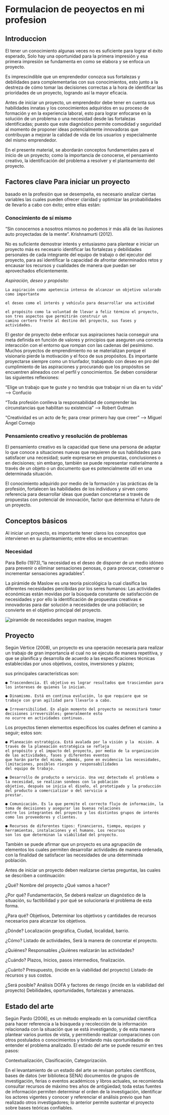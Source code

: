 # Formulacion de peoyectos en mi profesion

## Introduccion

El tener un conocimiento algunas veces no es suficiente para lograr el éxito esperado, Solo hay una oportunidad para la
primera impresión y esa primera impresión se fundamenta en como se elabora y se enfoca un proyecto.

Es imprescindible que un emprendedor conozca sus fortalezas y debilidades para complementarlas con sus conocimientos, esto
junto a la destreza de cómo tomar las decisiones correctas a la hora de identificar las prioridades de un proyecto, logrando
así la mayor eficacia.

Antes de iniciar un proyecto, un emprendedor debe tener en cuenta sus habilidades innatas y los conocimientos adquiridos
en su proceso de formación y en la experiencia laboral, esto para lograr enfocarse en la solución de un problema o una
necesidad desde las fortalezas identificadas; puesto que este diagnóstico permite comodidad y seguridad al momento de
proponer ideas potencialmente innovadoras que contribuyan a mejorar la calidad de vida de los usuarios y especialmente del
mismo emprendedor.

En el presente material, se abordarán conceptos fundamentales para el inicio de un proyecto; como la importancia de conocerse,
el pensamiento creativo, la identificación del problema a resolver y el planteamiento del proyecto.

## Factores clave Para iniciar un proyecto

basado en la profesión que se desempeña, es necesario analizar ciertas variables las cuales pueden ofrecer claridad y
optimizar las probabilidades de llevarlo a cabo con éxito; entre ellas están:

### Conocimiento de sí mismo

“Sin conocernos a nosotros mismos no podemos ir más allá de las ilusiones auto proyectadas de la mente”. Krishnamurti (2012).

No es suficiente demostrar interés y entusiasmo para plantear e iniciar un proyecto más es necesario identificar las
fortalezas y debilidades personales de cada integrante del equipo de trabajo o del ejecutor del proyecto, para así identificar
la capacidad de afrontar determinados retos y encausar los recursos y cualidades de manera que puedan ser aprovechados
eficientemente.

*Aspiración, deseo y propósito:*

    La aspiración como apetencia intensa de alcanzar un objetivo valorado como importante

    el deseo como el interés y vehículo para desarrollar una actividad

    el propósito como la voluntad de llevar a feliz término el proyecto, son tres aspectos que permitirán construir un
    camino certero frente al destino del proyecto, sus fases y actividades.

El gestor de proyecto debe enfocar sus aspiraciones hacia conseguir una meta definida en función de valores y principios que
aseguren una correcta interacción con el entorno que rompan con las cadenas del pesimismo. Muchos proyectos de emprendimiento
no se materializan porque el visionario pierde la motivación y el foco de sus propósitos. Es importante proyectarse siempre
como un triunfador, trabajando con deseo en pro del cumplimiento de las aspiraciones y procurando que los propósitos se encuentren
alineados con el perfil y conocimientos. Se deben considerar las siguientes reflexiones:

“Elige un trabajo que te guste y no tendrás que trabajar ni un día en tu vida” --> Confucio

“Toda profesión conlleva la responsabilidad de comprender las circunstancias que habilitan su existencia” --> Robert Gutman

“Creatividad es un acto de fe; para crear primero hay que creer” --> Miguel Ángel Cornejo

### Pensamiento creativo y resolución de problemas

El pensamiento creativo es la capacidad que tiene una persona de adaptar lo que conoce a situaciones nuevas que requieren de sus
habilidades para satisfacer una necesidad; suele expresarse en propuestas, conclusiones o en decisiones; sin embargo, también se
puede representar materialmente a través de un objeto o un documento que es potencialmente útil en una determinada situación.

El conocimiento adquirido por medio de la formación y las prácticas de la profesión, fortalecen las habilidades de los individuos y
sirven como referencia para desarrollar ideas que puedan concretarse a través de propuestas con potencial de innovación, factor que
determina el futuro de un proyecto.

## Conceptos básicos

Al iniciar un proyecto, es importante tener claros los conceptos que intervienen en su planteamiento; entre ellos se encuentran:

### Necesidad

Para Bello (1973),“la necesidad es el deseo de disponer de un medio idóneo para prevenir o eliminar sensaciones penosas, o
para provocar, conservar o incrementar sensaciones agradables”.

La pirámide de Maslow es una teoría psicológica la cual clasifica las diferentes necesidades percibidas por los seres humanos:
Las actividades económicas están movidas por la búsqueda constante de satisfacción de necesidades y por ello la identificación
de propuestas creativas e innovadoras para dar solución a necesidades de una población; se convierte en el objetivo principal
del proyecto.

![piramide de necesidades segun maslow, imagen](image.png)

## Proyecto

Según Vértice (2008), un proyecto es una operación necesaria para realizar un trabajo de gran importancia el cual no se
ejecuta de manera repetitiva, y que se planifica y desarrolla de acuerdo a las especificaciones técnicas establecidas por
unos objetivos, costos, inversiones y plazos;

sus principales características son:

    ● Trascendencia. El objetivo es lograr resultados que trasciendan para los intereses de quienes lo inician.
    
    ● Dinamismo. Está en continua evolución, lo que requiere que se trabaje con gran agilidad para llevarlo a cabo.
    
    ● Irreversibilidad. En algún momento del proyecto se necesitará tomar decisiones irreversibles; generalmente esto
    no ocurre en actividades continuas.

Los proyectos tienen elementos específicos los cuales definen el camino a seguir; estos son:

    ● Planeación estratégica. Está avalada por la visión y la  misión. A través de la planeación estratégica se refleja
    el propósito y el impacto del proyecto, por medio de la organización de las actividades, fases y diferentes eventos
    que harán parte del mismo, además, pone en evidencia las necesidades, limitaciones, posibles riesgos y responsabilidades
    del equipo de trabajo.

    ● Desarrollo de producto o servicio. Una vez detectado el problema o la necesidad, se realizan sondeos con la población
    objetivo, después se inicia el diseño, el prototipado y la producción del producto a comercializar o del servicio a
    prestar.

    ● Comunicación. Es la que permite el correcto flujo de información, la toma de decisiones y asegurar las buenas relaciones
    entre los integrantes del proyecto y los distintos grupos de interés como los proveedores y clientes.

    ● Recursos de diferentes tipos: financieros, tiempo, equipos y herramientas, instalaciones y el humano. Los recursos
    son los que determinan la viabilidad del proyecto.

También se puede afirmar que un proyecto es una agrupación de elementos los cuales permiten desarrollar actividades de
manera ordenada, con la finalidad de satisfacer las necesidades de una determinada población.

Antes de iniciar un proyecto deben realizarse ciertas preguntas, las cuales se describen a continuación:

¿Qué? Nombre del proyecto ¿Qué vamos a hacer?

¿Por qué? Fundamentación, Se deberá realizar un diagnóstico de la situación, su factibilidad y por qué se solucionaría
el problema de esta forma.

¿Para qué? Objetivos, Determinar los objetivos y cantidades de recursos necesarios para alcanzar los objetivos.

¿Dónde? Localización geográfica, Ciudad, localidad, barrio.

¿Cómo? Listado de actividades, Será la manera de concretar el proyecto.

¿Quiénes? Responsables ¿Quiénes realizarán las actividades?

¿Cuándo? Plazos, Inicios, pasos intermedios, finalización.

¿Cuánto? Presupuesto, (incide en la viabilidad del proyecto) Listado de recursos y sus costos.

¿Será posible? Análisis DOFA y factores de riesgo (incide en la viabilidad del proyecto) Debilidades, oportunidades,
fortalezas y amenazas.

## Estado del arte

Según Pardo (2006), es un método empleado en la comunidad científica para hacer referencia a la búsqueda y recolección
de la información relacionada con la situación que se está investigando, y de esta manera plantear varios puntos de
vista, y permitiendo realizar comparaciones con otros postulados o conocimientos y brindando más oportunidades de entender
el problema analizado. El estado del arte se puede resumir en tres pasos:

Contextualización, Clasificación, Categorización.

En el levantamiento de un estado del arte se revisan portales científicos, bases de datos (ver biblioteca SENA) documentos
de grupos de investigación, ferias o eventos académicos y libros actuales, se recomienda consultar recursos de máximo
tres años de antigüedad; toda estas fuentes de información permiten determinar el orden de la investigación, identificar
los actores vigentes y conocer y referenciar el análisis previo que han realizado otros investigadores; lo anterior permite
sustentar el proyecto sobre bases teóricas confiables.
